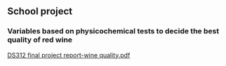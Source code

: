 ## School project
### Variables based on physicochemical tests to decide the best quality of red wine

[DS312 final project report-wine quality.pdf](https://github.com/nshin130/wineQuality/files/12677749/DS312.final.project.report-wine.quality.pdf)
